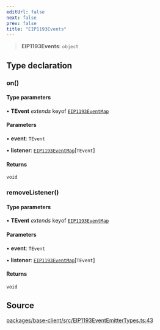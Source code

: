 ```yaml
---
editUrl: false
next: false
prev: false
title: "EIP1193Events"
---
```


> **EIP1193Events**: `object`

## Type declaration

### on()

#### Type parameters

• **TEvent** *extends* keyof [`EIP1193EventMap`](/reference/tevm/base-client/type-aliases/eip1193eventmap/)

#### Parameters

• **event**: `TEvent`

• **listener**: [`EIP1193EventMap`](/reference/tevm/base-client/type-aliases/eip1193eventmap/)\[`TEvent`\]

#### Returns

`void`

### removeListener()

#### Type parameters

• **TEvent** *extends* keyof [`EIP1193EventMap`](/reference/tevm/base-client/type-aliases/eip1193eventmap/)

#### Parameters

• **event**: `TEvent`

• **listener**: [`EIP1193EventMap`](/reference/tevm/base-client/type-aliases/eip1193eventmap/)\[`TEvent`\]

#### Returns

`void`

## Source

[packages/base-client/src/EIP1193EventEmitterTypes.ts:43](https://github.com/evmts/tevm-monorepo/blob/main/packages/base-client/src/EIP1193EventEmitterTypes.ts#L43)
